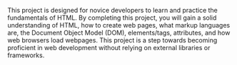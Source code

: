 This project is designed for novice developers to learn and practice the fundamentals of HTML. By completing this project, you will gain a solid understanding of HTML, how to create web pages, what markup languages are, the Document Object Model (DOM), elements/tags, attributes, and how web browsers load webpages. This project is a step towards becoming proficient in web development without relying on external libraries or frameworks.

